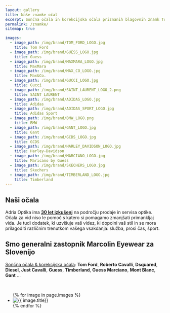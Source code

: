 ```yaml
---
layout: gallery
title: Naše znamke očal
excerpt: Sončna očala in korekcijska očala priznanih blagovnih znamk Tom Ford, Guess, Cavalli, Montbalnc, Dsquared, Swarovski, Gant, Timberland, Diesel..
permalink: /znamke/
sitemap: true

images:
  - image_path: /img/brand/TOM_FORD_LOGO.jpg
    title: Tom Ford
  - image_path: /img/brand/GUESS_LOGO.jpg
    title: Guess
  - image_path: /img/brand/MAXMARA_LOGO.jpg
    title: MaxMara
  - image_path: /img/brand/MAX_CO_LOGO.jpg
    title: Max&Co.
  - image_path: /img/brand/GUCCI_LOGO.jpg
    title: Gucci
  - image_path: /img/brand/SAINT_LAURENT_LOGO_2.png
    title: SAINT LAURENT
  - image_path: /img/brand/ADIDAS_LOGO.jpg
    title: Adidas
  - image_path: /img/brand/ADIDAS_SPORT_LOGO.jpg
    title: Adidas Sport
  - image_path: /img/brand/BMW_LOGO.png
    title: BMW
  - image_path: /img/brand/GANT_LOGO.jpg
    title: Gant
  - image_path: /img/brand/GCDS_LOGO.jpg
    title: GCDS
  - image_path: /img/brand/HARLEY_DAVIDSON_LOGO.jpg
    title: Harley-Davidson
  - image_path: /img/brand/MARCIANO_LOGO.jpg
    title: Maricano by Guess
  - image_path: /img/brand/SKECHERS_LOGO.jpg
    title: Skechers
  - image_path: /img/brand/TIMBERLAND_LOGO.jpg
    title: Timberland
---
```



## Naši očala

Adria Optika ima **[30 let izkušenj](/o-nas/)** na področju prodaje in servisa optike.
Očala za vid niso le pomoč s katero si pomagamo zmanjšati primankljaj vida. Je tudi dodatek, ki uzvišuje vaš videz, ki dopolni vaš stil in se mora prilagoditi različnim trenutkom vašega vsakdanja: služba, prosi čas, šport.

## Smo generalni zastopnik Marcolin Eyewear za Slovenijo
[Sončna očala & korekcijska očala](/ocala/):
**Tom Ford**, **Roberto Cavalli**, **Dsquared**, **Diesel**, **Just Cavalli**, **Guess**, **Timberland**, **Guess Marciano**, **Mont Blanc**, **Gant** ...

<br/>

<ul class="photo-gallery">
  {% for image in page.images %}
    <li><a target="popupwindow" rel="nofollow noreferrer" onclick="window.open('http://en.marcolin.com/brands/', 'popupwindow', 'scrollbars=yes,width=800,height=500');return true"><img class="transform-big" src="{{ image.image_path }}" alt="{{ image.title}}" title="{{ image.title}}"/></a></li>
  {% endfor %}
</ul>
